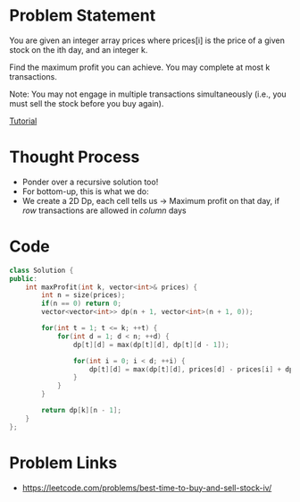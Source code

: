 # Problem Statement

You are given an integer array prices where prices[i] is the price of a given stock on the ith day, and an integer k.

Find the maximum profit you can achieve. You may complete at most k transactions.

Note: You may not engage in multiple transactions simultaneously (i.e., you must sell the stock before you buy again).

[Tutorial](https://www.youtube.com/watch?v=3YILP-PdEJA&list=PL-Jc9J83PIiG8fE6rj9F5a6uyQ5WPdqKy&index=36)

# Thought Process
- Ponder over a recursive solution too!
- For bottom-up, this is what we do:
- We create a 2D Dp, each cell tells us -> Maximum profit on that day, if _row_ transactions are allowed in _column_ days

# Code
```cpp
class Solution {
public:
    int maxProfit(int k, vector<int>& prices) {
        int n = size(prices);
        if(n == 0) return 0;
        vector<vector<int>> dp(n + 1, vector<int>(n + 1, 0));

        for(int t = 1; t <= k; ++t) {
            for(int d = 1; d < n; ++d) {
                dp[t][d] = max(dp[t][d], dp[t][d - 1]);

                for(int i = 0; i < d; ++i) {
                    dp[t][d] = max(dp[t][d], prices[d] - prices[i] + dp[t - 1][i]);
                }
            }
        }

        return dp[k][n - 1];
    }
};
```

# Problem Links
- https://leetcode.com/problems/best-time-to-buy-and-sell-stock-iv/
